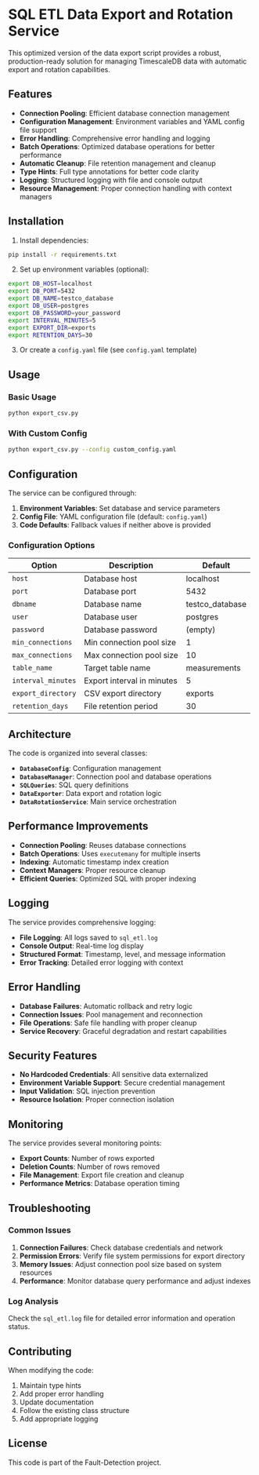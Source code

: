 # SQL ETL Data Export and Rotation Service

This optimized version of the data export script provides a robust, production-ready solution for managing TimescaleDB data with automatic export and rotation capabilities.

## Features

- **Connection Pooling**: Efficient database connection management
- **Configuration Management**: Environment variables and YAML config file support
- **Error Handling**: Comprehensive error handling and logging
- **Batch Operations**: Optimized database operations for better performance
- **Automatic Cleanup**: File retention management and cleanup
- **Type Hints**: Full type annotations for better code clarity
- **Logging**: Structured logging with file and console output
- **Resource Management**: Proper connection handling with context managers

## Installation

1. Install dependencies:
```bash
pip install -r requirements.txt
```

2. Set up environment variables (optional):
```bash
export DB_HOST=localhost
export DB_PORT=5432
export DB_NAME=testco_database
export DB_USER=postgres
export DB_PASSWORD=your_password
export INTERVAL_MINUTES=5
export EXPORT_DIR=exports
export RETENTION_DAYS=30
```

3. Or create a `config.yaml` file (see `config.yaml` template)

## Usage

### Basic Usage
```bash
python export_csv.py
```

### With Custom Config
```bash
python export_csv.py --config custom_config.yaml
```

## Configuration

The service can be configured through:

1. **Environment Variables**: Set database and service parameters
2. **Config File**: YAML configuration file (default: `config.yaml`)
3. **Code Defaults**: Fallback values if neither above is provided

### Configuration Options

| Option | Description | Default |
|--------|-------------|---------|
| `host` | Database host | localhost |
| `port` | Database port | 5432 |
| `dbname` | Database name | testco_database |
| `user` | Database user | postgres |
| `password` | Database password | (empty) |
| `min_connections` | Min connection pool size | 1 |
| `max_connections` | Max connection pool size | 10 |
| `table_name` | Target table name | measurements |
| `interval_minutes` | Export interval in minutes | 5 |
| `export_directory` | CSV export directory | exports |
| `retention_days` | File retention period | 30 |

## Architecture

The code is organized into several classes:

- **`DatabaseConfig`**: Configuration management
- **`DatabaseManager`**: Connection pool and database operations
- **`SQLQueries`**: SQL query definitions
- **`DataExporter`**: Data export and rotation logic
- **`DataRotationService`**: Main service orchestration

## Performance Improvements

- **Connection Pooling**: Reuses database connections
- **Batch Operations**: Uses `executemany` for multiple inserts
- **Indexing**: Automatic timestamp index creation
- **Context Managers**: Proper resource cleanup
- **Efficient Queries**: Optimized SQL with proper indexing

## Logging

The service provides comprehensive logging:

- **File Logging**: All logs saved to `sql_etl.log`
- **Console Output**: Real-time log display
- **Structured Format**: Timestamp, level, and message information
- **Error Tracking**: Detailed error logging with context

## Error Handling

- **Database Failures**: Automatic rollback and retry logic
- **Connection Issues**: Pool management and reconnection
- **File Operations**: Safe file handling with proper cleanup
- **Service Recovery**: Graceful degradation and restart capabilities

## Security Features

- **No Hardcoded Credentials**: All sensitive data externalized
- **Environment Variable Support**: Secure credential management
- **Input Validation**: SQL injection prevention
- **Resource Isolation**: Proper connection isolation

## Monitoring

The service provides several monitoring points:

- **Export Counts**: Number of rows exported
- **Deletion Counts**: Number of rows removed
- **File Management**: Export file creation and cleanup
- **Performance Metrics**: Database operation timing

## Troubleshooting

### Common Issues

1. **Connection Failures**: Check database credentials and network
2. **Permission Errors**: Verify file system permissions for export directory
3. **Memory Issues**: Adjust connection pool size based on system resources
4. **Performance**: Monitor database query performance and adjust indexes

### Log Analysis

Check the `sql_etl.log` file for detailed error information and operation status.

## Contributing

When modifying the code:

1. Maintain type hints
2. Add proper error handling
3. Update documentation
4. Follow the existing class structure
5. Add appropriate logging

## License

This code is part of the Fault-Detection project.
